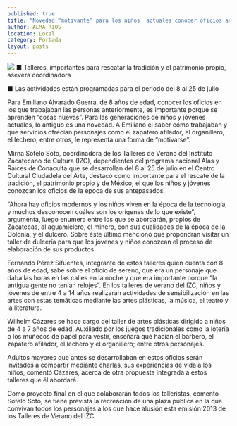 ```yaml
---
published: true
title: "Novedad “motivante” para los niños  actuales conocer oficios antiguos: IZC"
author: ALMA RIOS
location: Local
category: Portada
layout: posts
---
```


![](http://i.imgur.com/ECemNzMm.jpg)
■ Talleres, importantes para rescatar la tradición y el patrimonio propio, asevera coordinadora

■ Las actividades están programadas para el periodo del 8 al 25 de julio

Para Emiliano Alvarado Guerra, de 8 años de edad, conocer los oficios en los que trabajaban las personas anteriormente, es importante porque se aprenden “cosas nuevas”.  Para las generaciones de niños y jóvenes actuales, lo antiguo es una novedad. A Emiliano el saber cómo trabajaban  y que servicios ofrecían personajes como el zapatero afilador, el organillero, el lechero, entre otros, le representa una forma de “motivarse”.

Mirna Sotelo Soto, coordinadora de los Talleres de Verano del Instituto Zacatecano de Cultura (IZC), dependientes del programa nacional Alas y Raíces de Conaculta que se desarrollan del 8 al 25 de julio en el Centro Cultural Ciudadela del Arte, destacó como importante para el rescate de la tradición, el patrimonio propio y de México, el que los niños y jóvenes conozcan los oficios de la época de sus antepasados.

“Ahora hay oficios modernos y los niños viven en la época de la tecnología, y muchos desconocen cuáles son los orígenes de lo que existe”, argumenta, luego enumera entre los que se abordarán, propios de Zacatecas, al aguamielero, el minero, con sus cualidades de la época de la Colonia, y el dulcero. Sobre éste último mencionó que propondrán visitar un taller de dulcería para que los jóvenes y niños conozcan el proceso de elaboración de sus productos.

Fernando Pérez Sifuentes, integrante de estos talleres quien cuenta con 8 años de edad, sabe sobre el oficio de sereno, que era un personaje que daba las horas en las calles en la noche y que era importante porque “la antigua gente no tenían relojes”.
En los talleres de verano del IZC, niños y jóvenes de entre 4 a 14 años realizarán actividades de sensibilización en las artes con estas temáticas mediante las artes plásticas, la música, el teatro y la literatura.

Wilhelm Cázares se hace cargo del taller de artes plásticas dirigido a niños de 4 a 7 años de edad. Auxiliado por los juegos tradicionales como la lotería o los muñecos de papel para vestir, enseñará qué hacían el barbero, el zapatero afilador, el lechero y el organillero; entre otros personajes.

Adultos mayores que antes se desarrollaban en estos oficios serán invitados a compartir mediante charlas, sus experiencias de vida a los niños, comentó Cázares, acerca de otra propuesta integrada a estos talleres que él abordará.

Como proyecto final en el que colaborarán todos los talleristas, comentó Sotelo Soto, se tiene prevista la recreación de una plaza pública en la que convivan todos los personajes a los que hace alusión esta emisión 2013 de los Talleres de Verano del IZC.
